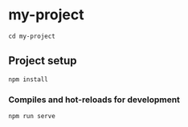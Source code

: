 # my-project
```
cd my-project
```

## Project setup
```
npm install
```

### Compiles and hot-reloads for development
```
npm run serve
```

